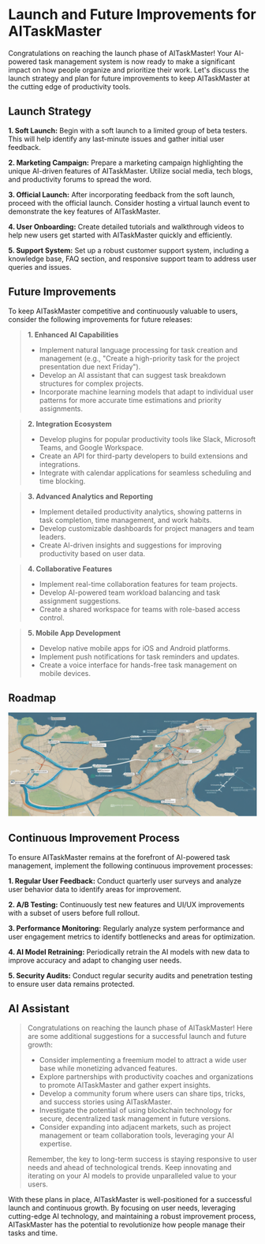 # **Launch and Future Improvements for AITaskMaster**
Congratulations on reaching the launch phase of AITaskMaster! Your AI-powered task management system is now ready to make a significant impact on how people organize and prioritize their work. Let's discuss the launch strategy and plan for future improvements to keep AITaskMaster at the cutting edge of productivity tools.

## **Launch Strategy**
**1. Soft Launch:** Begin with a soft launch to a limited group of beta testers. This will help identify any last-minute issues and gather initial user feedback.

**2. Marketing Campaign:** Prepare a marketing campaign highlighting the unique AI-driven features of AITaskMaster. Utilize social media, tech blogs, and productivity forums to spread the word.

**3. Official Launch:** After incorporating feedback from the soft launch, proceed with the official launch. Consider hosting a virtual launch event to demonstrate the key features of AITaskMaster.

**4. User Onboarding:** Create detailed tutorials and walkthrough videos to help new users get started with AITaskMaster quickly and efficiently.

**5. Support System:** Set up a robust customer support system, including a knowledge base, FAQ section, and responsive support team to address user queries and issues.

## **Future Improvements**
To keep AITaskMaster competitive and continuously valuable to users, consider the following improvements for future releases:

> **1. Enhanced AI Capabilities**
> - Implement natural language processing for task creation and management (e.g., "Create a high-priority task for the project presentation due next Friday").
> - Develop an AI assistant that can suggest task breakdown structures for complex projects.
> - Incorporate machine learning models that adapt to individual user patterns for more accurate time estimations and priority assignments.

> **2. Integration Ecosystem**
> - Develop plugins for popular productivity tools like Slack, Microsoft Teams, and Google Workspace.
> - Create an API for third-party developers to build extensions and integrations.
> - Integrate with calendar applications for seamless scheduling and time blocking.

> **3. Advanced Analytics and Reporting**
> - Implement detailed productivity analytics, showing patterns in task completion, time management, and work habits.
> - Develop customizable dashboards for project managers and team leaders.
> - Create AI-driven insights and suggestions for improving productivity based on user data.

> **4. Collaborative Features**
> - Implement real-time collaboration features for team projects.
> - Develop AI-powered team workload balancing and task assignment suggestions.
> - Create a shared workspace for teams with role-based access control.

> **5. Mobile App Development**
> - Develop native mobile apps for iOS and Android platforms.
> - Implement push notifications for task reminders and updates.
> - Create a voice interface for hands-free task management on mobile devices.

## **Roadmap**

![Roadmap](https://github.com/sds-ai-solutions/AITaskMaster/blob/main/docs/images/Roadmap.png)

## **Continuous Improvement Process**
To ensure AITaskMaster remains at the forefront of AI-powered task management, implement the following continuous improvement processes:

**1. Regular User Feedback:** Conduct quarterly user surveys and analyze user behavior data to identify areas for improvement.

**2. A/B Testing:** Continuously test new features and UI/UX improvements with a subset of users before full rollout.

**3. Performance Monitoring:** Regularly analyze system performance and user engagement metrics to identify bottlenecks and areas for optimization.

**4. AI Model Retraining:** Periodically retrain the AI models with new data to improve accuracy and adapt to changing user needs.

**5. Security Audits:** Conduct regular security audits and penetration testing to ensure user data remains protected.

## **AI Assistant**
> Congratulations on reaching the launch phase of AITaskMaster! Here are some additional suggestions for a successful launch and future growth:
>
> - Consider implementing a freemium model to attract a wide user base while monetizing advanced features.
> - Explore partnerships with productivity coaches and organizations to promote AITaskMaster and gather expert insights.
> - Develop a community forum where users can share tips, tricks, and success stories using AITaskMaster.
> - Investigate the potential of using blockchain technology for secure, decentralized task management in future versions.
> - Consider expanding into adjacent markets, such as project management or team collaboration tools, leveraging your AI expertise.
> 
> Remember, the key to long-term success is staying responsive to user needs and ahead of technological trends. Keep innovating and iterating on your AI models to provide unparalleled value to your users.

With these plans in place, AITaskMaster is well-positioned for a successful launch and continuous growth. By focusing on user needs, leveraging cutting-edge AI technology, and maintaining a robust improvement process, AITaskMaster has the potential to revolutionize how people manage their tasks and time.
